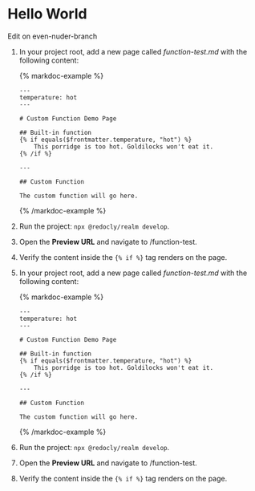 # Hello World

Edit on even-nuder-branch

1. In your project root, add a new page called _function-test.md_ with the following content:

    {% markdoc-example %}
    ```markdoc
    ---
    temperature: hot
    ---

    # Custom Function Demo Page

    ## Built-in function
    {% if equals($frontmatter.temperature, "hot") %}
        This porridge is too hot. Goldilocks won't eat it.
    {% /if %}

    ---

    ## Custom Function

    The custom function will go here.
    ```
    {% /markdoc-example %}

2. Run the project: `npx @redocly/realm develop`. 

3. Open the **Preview URL** and navigate to /function-test. 

4. Verify the content inside the `{% if %}` tag renders on the page. 








1. In your project root, add a new page called _function-test.md_ with the following content:

    {% markdoc-example %}
    ```
    ---
    temperature: hot
    ---

    # Custom Function Demo Page

    ## Built-in function
    {% if equals($frontmatter.temperature, "hot") %}
        This porridge is too hot. Goldilocks won't eat it.
    {% /if %}

    ---

    ## Custom Function

    The custom function will go here.
    ```
    {% /markdoc-example %}

2. Run the project: `npx @redocly/realm develop`. 

3. Open the **Preview URL** and navigate to /function-test. 

4. Verify the content inside the `{% if %}` tag renders on the page. 

